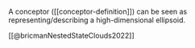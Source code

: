 A conceptor ([[conceptor-definition]]) can be seen as representing/describing a high-dimensional ellipsoid. 

[[@bricmanNestedStateClouds2022]]